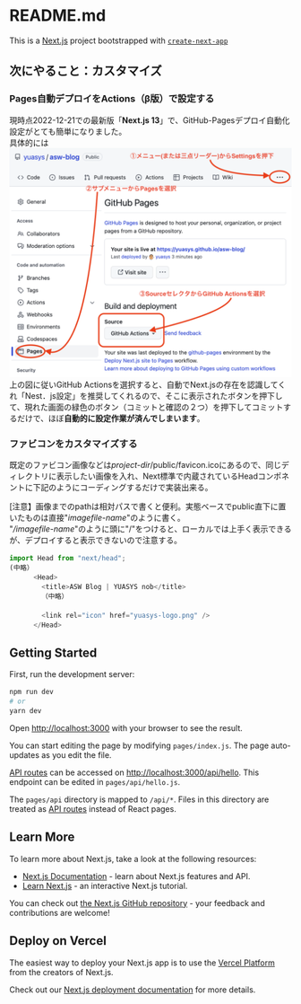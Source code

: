 # README.md

This is a [Next.js](https://nextjs.org/) project bootstrapped with [`create-next-app`](https://github.com/vercel/next.js/tree/canary/packages/create-next-app)

## 次にやること：カスタマイズ

### Pages自動デプロイをActions（β版）で設定する

現時点2022-12-21での最新版「<b>Next.js 13</b>」で、GitHub-Pagesデプロイ自動化設定がとても簡単になりました。  
具体的には
![Pages設定手順](public/GitHub-Actions.png)
上の図に従いGitHub Actionsを選択すると、自動でNext.jsの存在を認識してくれ「Nest．js設定」を推奨してくれるので、そこに表示されたボタンを押下して、現れた画面の緑色のボタン（コミットと確認の２つ）を押下してコミットするだけで、ほぼ<b>自動的に設定作業が済んでしまいます</b>。

### ファビコンをカスタマイズする

既定のファビコン画像などは<i>project-dir</i>/public/favicon.icoにあるので、同じディレクトリに表示したい画像を入れ、Next標準で内蔵されているHeadコンポネントに下記のようにコーディングするだけで実装出来る。    

[注意】画像までのpathは相対パスで書くと便利。実態ベースでpublic直下に置いたものは直接"<i>imagefile-name</i>"のように書く。  
"<i>/imagefile-name</i>"のように頭に"/"をつけると、ローカルでは上手く表示できるが、デプロイすると表示できないので注意する。  

```javascript
import Head from "next/head";
(中略）
      <Head>
        <title>ASW Blog | YUASYS nob</title>
        （中略）
       
        <link rel="icon" href="yuasys-logo.png" />
      </Head>


```

## Getting Started

First, run the development server:

```bash
npm run dev
# or
yarn dev
```

Open [http://localhost:3000](http://localhost:3000) with your browser to see the result.

You can start editing the page by modifying `pages/index.js`. The page auto-updates as you edit the file.

[API routes](https://nextjs.org/docs/api-routes/introduction) can be accessed on [http://localhost:3000/api/hello](http://localhost:3000/api/hello). This endpoint can be edited in `pages/api/hello.js`.

The `pages/api` directory is mapped to `/api/*`. Files in this directory are treated as [API routes](https://nextjs.org/docs/api-routes/introduction) instead of React pages.

## Learn More

To learn more about Next.js, take a look at the following resources:

- [Next.js Documentation](https://nextjs.org/docs) - learn about Next.js features and API.
- [Learn Next.js](https://nextjs.org/learn) - an interactive Next.js tutorial.

You can check out [the Next.js GitHub repository](https://github.com/vercel/next.js/) - your feedback and contributions are welcome!

## Deploy on Vercel

The easiest way to deploy your Next.js app is to use the [Vercel Platform](https://vercel.com/new?utm_medium=default-template&filter=next.js&utm_source=create-next-app&utm_campaign=create-next-app-readme) from the creators of Next.js.

Check out our [Next.js deployment documentation](https://nextjs.org/docs/deployment) for more details.
